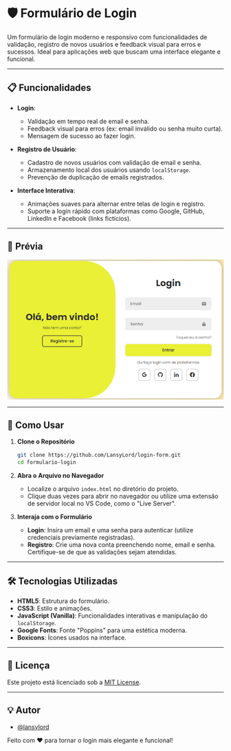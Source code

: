 # 🛡️ Formulário de Login

Um formulário de login moderno e responsivo com funcionalidades de validação, registro de novos usuários e feedback visual para erros e sucessos. Ideal para aplicações web que buscam uma interface elegante e funcional.

---

## 📋 Funcionalidades

- **Login**:
  - Validação em tempo real de email e senha.
  - Feedback visual para erros (ex: email inválido ou senha muito curta).
  - Mensagem de sucesso ao fazer login.

- **Registro de Usuário**:
  - Cadastro de novos usuários com validação de email e senha.
  - Armazenamento local dos usuários usando `localStorage`.
  - Prevenção de duplicação de emails registrados.

- **Interface Interativa**:
  - Animações suaves para alternar entre telas de login e registro.
  - Suporte a login rápido com plataformas como Google, GitHub, LinkedIn e Facebook (links fictícios).

---

## 🎨 Prévia

<div align="center">
  <img src="assets/form-preview.png" alt="Prévia do Formulário" width="600">
</div>

---

## 🚀 Como Usar

1. **Clone o Repositório**
   ```bash
   git clone https://github.com/LansyLord/login-form.git
   cd formulario-login

2. **Abra o Arquivo no Navegador**
   - Localize o arquivo `index.html` no diretório do projeto.
   - Clique duas vezes para abrir no navegador ou utilize uma extensão de servidor local no VS Code, como o "Live Server".

3. **Interaja com o Formulário**
   - **Login**: Insira um email e uma senha para autenticar (utilize credenciais previamente registradas).
   - **Registro**: Crie uma nova conta preenchendo nome, email e senha. Certifique-se de que as validações sejam atendidas.

---

## 🛠️ Tecnologias Utilizadas

- **HTML5**: Estrutura do formulário.
- **CSS3**: Estilo e animações.
- **JavaScript (Vanilla)**: Funcionalidades interativas e manipulação do `localStorage`.
- **Google Fonts**: Fonte "Poppins" para uma estética moderna.
- **Boxicons**: Ícones usados na interface.

---

## 📜 Licença

Este projeto está licenciado sob a [MIT License](LICENSE).

---

## 💡 Autor

- [@lansylord](https://github.com/lansylord)

Feito com ❤️ para tornar o login mais elegante e funcional!
